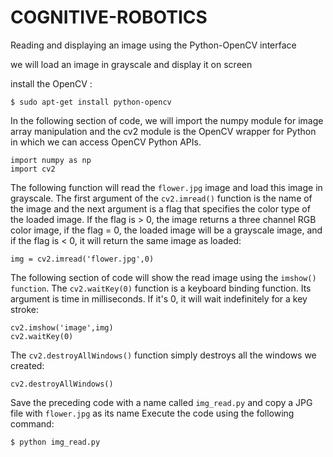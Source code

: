 # COGNITIVE-ROBOTICS
Reading and displaying an image using the Python-OpenCV interface

we will load an image in grayscale and display it on screen

install the OpenCV :

```
$ sudo apt-get install python-opencv
```

In the following section of code, we will import the numpy module for image array manipulation and the cv2 module is the OpenCV wrapper for Python in which we can access OpenCV Python APIs.
```
import numpy as np
import cv2
```
The following function will read the `flower.jpg` image and load this image in grayscale. The first argument of the `cv2.imread()` function is the name of the  image and the next argument is a flag that specifies the color type of the loaded image. If the flag is > 0, the image returns a three channel RGB color image, if the  flag = 0, the loaded image will be a grayscale image, and if the flag is < 0, it will return the same image as loaded:

```
img = cv2.imread('flower.jpg',0)
```
The following section of code will show the read image using the `imshow() function`. The `cv2.waitKey(0)` function is a keyboard binding function. Its argument is time in milliseconds. If it's 0, it will wait indefinitely for a key stroke:
```
cv2.imshow('image',img)
cv2.waitKey(0)
```
The `cv2.destroyAllWindows()` function simply destroys all the windows we created:
```
cv2.destroyAllWindows()
```
Save the preceding code with a name called `img_read.py` and copy a JPG file with `flower.jpg` as its name
Execute the code using the following command:
```
$ python img_read.py
```
